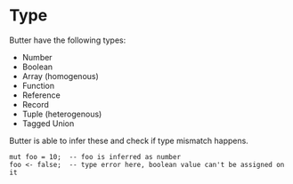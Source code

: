 # Type

Butter have the following types:

- Number
- Boolean
- Array (homogenous)
- Function
- Reference
- Record
- Tuple (heterogenous)
- Tagged Union

Butter is able to infer these and check if type mismatch happens.

```butter
mut foo = 10;  -- foo is inferred as number
foo <- false;  -- type error here, boolean value can't be assigned on it
```
